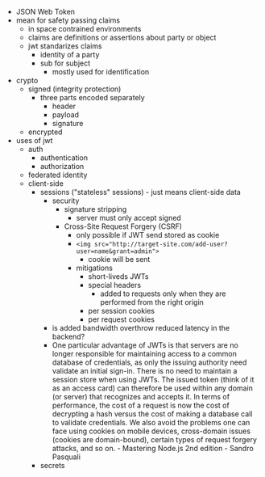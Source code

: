 - JSON Web Token
- mean for safety passing claims
  - in space contrained environments
  - claims are definitions or assertions about party or object
  - jwt standarizes claims
    - identity of a party
    - sub for subject
      - mostly used for identification
- crypto
  - signed (integrity protection)
    - three parts encoded separately
      - header
      - payload
      - signature
  - encrypted
- uses of jwt
  - auth
    - authentication
    - authorization
  - federated identity
  - client-side
    - sessions ("stateless" sessions) - just means client-side data
      - security
        - signature stripping
          - server must only accept signed
        - Cross-Site Request Forgery (CSRF)
          - only possible if JWT send stored as cookie
          - `<img src="http://target-site.com/add-user?user=name&grant=admin">`
            - cookie will be sent
          - mitigations
            - short-liveds JWTs
            - special headers
              - added to requests only when they are performed from the right origin
            - per session cookies
            - per request cookies
      - is added bandwidth overthrow reduced latency in the backend?
      - One particular advantage of JWTs is that servers are no longer responsible for maintaining access to a common database of credentials, as only the issuing authority need validate an initial sign-in. There is no need to maintain a session store when using JWTs. The issued token (think of it as an access card) can therefore be used within any domain (or server) that recognizes and accepts it. In terms of performance, the cost of a request is now the cost of decrypting a hash versus the cost of making a database call to validate credentials. We also avoid the problems one can face using cookies on mobile devices, cross-domain issues (cookies are domain-bound), certain types of request forgery attacks, and so on. - Mastering Node.js 2nd edition - Sandro Pasquali
    - secrets
